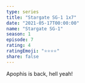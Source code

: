 ```yaml
---
type: series
title: "Stargate SG-1 1x7"
date: "2021-05-17T00:00:00"
name: "Stargate SG-1"
season: 1
episode: 7
rating: 4
ratingEmoji: "⭐️⭐️⭐️⭐️"
share: false
---
```


Apophis is back, hell yeah!
